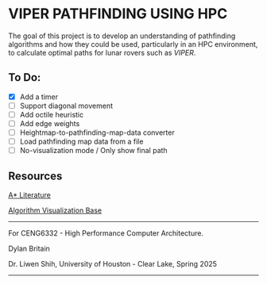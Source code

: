 # VIPER PATHFINDING USING HPC

The goal of this project is to develop an understanding of pathfinding algorithms and how they could be used, particularly in an HPC environment, to calculate optimal paths for lunar rovers such as *VIPER*.

## To Do:
- [x] Add a timer
- [ ] Support diagonal movement
- [ ] Add octile heuristic
- [ ] Add edge weights
- [ ] Heightmap-to-pathfinding-map-data converter
- [ ] Load pathfinding map data from a file
- [ ] No-visualization mode / Only show final path

## Resources

[A* Literature](https://www.sciencedirect.com/science/article/pii/S1877050921000399?via%3Dihub)

[Algorithm Visualization Base](https://www.youtube.com/watch?v=JtiK0DOeI4A&ab_channel=TechWithTim)

---
For CENG6332 - High Performance Computer Architecture.

Dylan Britain

Dr. Liwen Shih, University of Houston - Clear Lake, Spring 2025

---

